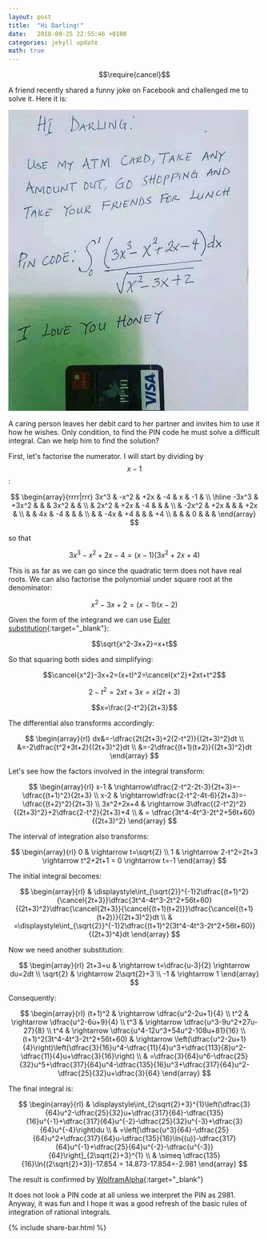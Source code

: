 ```yaml
---
layout: post
title:  "Hi Darling!"
date:   2018-09-25 22:55:46 +0100
categories: jekyll update
math: true
---
```


$$\require{cancel}$$

A friend recently shared a funny joke on Facebook and challenged me to solve it. Here it is:

![My helpful screenshot](/assets/images/integral_pin.png)

A caring person leaves her debit card to her partner and invites him to use it how he wishes. Only condition, to find the PIN code he must solve a difficult integral. Can we help him to find the solution?

First, let's factorise the numerator. I will start by dividing by $$x-1$$:


$$
	\begin{array}{rrrr|rrr}
	3x^3 & -x^2 & +2x & -4 & x & -1 & \\
	\hline
	-3x^3 & +3x^2 & & & 3x^2 & & \\
	& 2x^2 & +2x & -4 &  & & \\
	& -2x^2 & +2x & & & +2x & \\
	& & 4x & -4 & & & \\
	& & -4x & +4 & & & +4 \\
	& & & 0 & & & 
	\end{array}
$$ 

so that 

$$3x^3-x^2+2x-4=(x-1)(3x^2+2x+4)$$

This is as far as we can go since the quadratic term does not have real roots. We can also factorise the polynomial under square root at the denominator:

$$x^2-3x+2=(x-1)(x-2)$$

Given the form of the integrand we can use [Euler substitution](https://en.wikipedia.org/wiki/Euler_substitution){:target="_blank"}:

$$\sqrt{x^2-3x+2}=x+t$$

So that squaring both sides and simplifying:

$$\cancel{x^2}-3x+2=(x+t)^2=\cancel{x^2}+2xt+t^2$$

$$2-t^2=2xt+3x=x(2t+3)$$

$$x=\frac{2-t^2}{2t+3}$$

The differential also transforms accordingly:

$$
	\begin{array}{rl}
	dx&=-\dfrac{2t(2t+3)+2(2-t^2)}{(2t+3)^2}dt \\
	&=-2\dfrac{t^2+3t+2}{(2t+3)^2}dt \\
	&=-2\dfrac{(t+1)(t+2)}{(2t+3)^2}dt 
	\end{array}
$$

Let's see how the factors involved in the integral transform:

$$
	\begin{array}{rl}
	x-1 & \rightarrow\dfrac{2-t^2-2t-3}{2t+3}=-\dfrac{(t+1)^2}{2t+3} \\
	x-2 & \rightarrow\dfrac{2-t^2-4t-6}{2t+3}=-\dfrac{(t+2)^2}{2t+3} \\
	3x^2+2x+4 & \rightarrow 3\dfrac{(2-t^2)^2}{(2t+3)^2}+2\dfrac{2-t^2}{2t+3}+4 \\
	& = \dfrac{3t^4-4t^3-2t^2+56t+60}{(2t+3)^2} 
	\end{array}
$$

The interval of integration also transforms:

$$
	\begin{array}{rl}
	0 & \rightarrow t=\sqrt{2} \\
	1 & \rightarrow 2-t^2=2t+3 \rightarrow t^2+2t+1 = 0 \rightarrow t=-1
	\end{array}
$$

The initial integral becomes:

$$
\begin{array}{rl}
& \displaystyle\int_{\sqrt{2}}^{-1}2\dfrac{(t+1)^2}{\cancel{2t+3}}\dfrac{3t^4-4t^3-2t^2+56t+60}{(2t+3)^2}\dfrac{\cancel{2t+3}}{\cancel{(t+1)(t+2)}}\dfrac{\cancel{(t+1)(t+2)}}{(2t+3)^2}dt \\
& =\displaystyle\int_{\sqrt{2}}^{-1}2\dfrac{(t+1)^2(3t^4-4t^3-2t^2+56t+60)}{(2t+3)^4}dt
\end{array}
$$

Now we need another substitution:

$$
	\begin{array}{rl}
	2t+3=u & \rightarrow t=\dfrac{u-3}{2} \rightarrow du=2dt \\
	\sqrt{2} & \rightarrow 2\sqrt{2}+3 \\
	-1 & \rightarrow 1
	\end{array}
$$

Consequently:

$$
	\begin{array}{rl}
	(t+1)^2 & \rightarrow \dfrac{u^2-2u+1}{4} \\
	t^2 & \rightarrow \dfrac{u^2-6u+9}{4} \\
	t^3 & \rightarrow \dfrac{u^3-9u^2+27u-27}{8} \\
	t^4 & \rightarrow \dfrac{u^4-12u^3+54u^2-108u+81}{16} \\
	(t+1)^2(3t^4-4t^3-2t^2+56t+60) & \rightarrow \left(\dfrac{u^2-2u+1}{4}\right)\left(\dfrac{3}{16}u^4-\dfrac{11}{4}u^3+\dfrac{113}{8}u^2-\dfrac{11}{4}u+\dfrac{3}{16}\right) \\
	& =\dfrac{3}{64}u^6-\dfrac{25}{32}u^5+\dfrac{317}{64}u^4-\dfrac{135}{16}u^3+\dfrac{317}{64}u^2-\dfrac{25}{32}u+\dfrac{3}{64}
	\end{array}
$$

The final integral is:

$$
\begin{array}{rl}
& \displaystyle\int_{2\sqrt{2}+3}^{1}\left(\dfrac{3}{64}u^2-\dfrac{25}{32}u+\dfrac{317}{64}-\dfrac{135}{16}u^{-1}+\dfrac{317}{64}u^{-2}-\dfrac{25}{32}u^{-3}+\dfrac{3}{64}u^{-4}\right)du \\
& =\left[\dfrac{u^3}{64}-\dfrac{25}{64}u^2+\dfrac{317}{64}u-\dfrac{135}{16}\ln{(u)}-\dfrac{317}{64}u^{-1}+\dfrac{25}{64}u^{-2}-\dfrac{u^{-3}}{64}\right]_{2\sqrt{2}+3}^{1} \\
& \simeq \dfrac{135}{16}\ln{(2\sqrt{2}+3)}-17.854 = 14.873-17.854=-2.981
\end{array}
$$

The result is confirmed by [WolframAlpha](http://www.wolframalpha.com/input/?i=%5Cint_0%5E1+%5Cfrac%7B3x%5E3+-+x%5E2+%2B+2x+-+4%7D%7B%5Csqrt%7Bx%5E2+-+3x+%2B+2%7D%7D+dx){:target="_blank"}

It does not look a PIN code at all unless we interpret the PIN as 2981. Anyway, it was fun and I hope it was a good refresh of the basic rules of integration of rational integrals.

{% include share-bar.html %}
